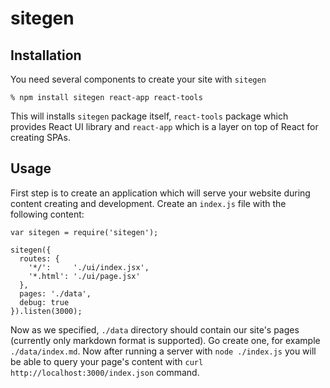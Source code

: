 # sitegen

## Installation

You need several components to create your site with `sitegen`

    % npm install sitegen react-app react-tools

This will installs `sitegen` package itself, `react-tools` package which
provides React UI library and `react-app` which is a layer on top of React for
creating SPAs.


## Usage

First step is to create an application which will serve your website during
content creating and development. Create an `index.js` file with the following
content:

    var sitegen = require('sitegen');

    sitegen({
      routes: {
        '*/':     './ui/index.jsx',
        '*.html': './ui/page.jsx'
      },
      pages: './data',
      debug: true
    }).listen(3000);

Now as we specified, `./data` directory should contain our site's pages
(currently only markdown format is supported). Go create one, for example
`./data/index.md`. Now after running a server with `node ./index.js` you will be
able to query your page's content with `curl http://localhost:3000/index.json`
command.
